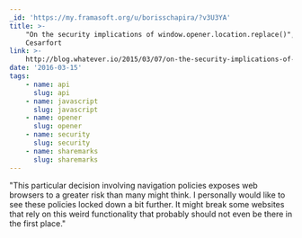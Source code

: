```yaml
---
_id: 'https://my.framasoft.org/u/borisschapira/?v3U3YA'
title: >-
    "On the security implications of window.opener.location.replace()", Julio
    Cesarfort
link: >-
    http://blog.whatever.io/2015/03/07/on-the-security-implications-of-window-opener-location-replace/
date: '2016-03-15'
tags:
    - name: api
      slug: api
    - name: javascript
      slug: javascript
    - name: opener
      slug: opener
    - name: security
      slug: security
    - name: sharemarks
      slug: sharemarks
---
```


<div class="markdown"><p>&quot;This particular decision involving navigation policies exposes web browsers to a greater risk than many might think. I personally would like to see these policies locked down a bit further. It might break some websites that rely on this weird functionality that probably should not even be there in the first place.&quot;
</p></div>

